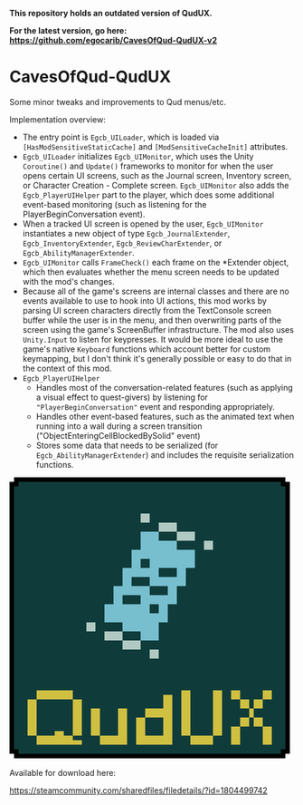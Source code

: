 **This repository holds an outdated version of QudUX.**

**For the latest version, go here: https://github.com/egocarib/CavesOfQud-QudUX-v2**

# CavesOfQud-QudUX
Some minor tweaks and improvements to Qud menus/etc.

Implementation overview:
* The entry point is `Egcb_UILoader`, which is loaded via `[HasModSensitiveStaticCache]` and `[ModSensitiveCacheInit]` attributes.
* `Egcb_UILoader` initializes `Egcb_UIMonitor`, which uses the Unity `Coroutine()` and `Update()` frameworks to monitor for when the user opens certain UI screens, such as the Journal screen, Inventory screen, or Character Creation - Complete screen. `Egcb_UIMonitor` also adds the `Egcb_PlayerUIHelper` part to the player, which does some additional event-based monitoring (such as listening for the PlayerBeginConversation event).
* When a tracked UI screen is opened by the user, `Egcb_UIMonitor` instantiates a new object of type `Egcb_JournalExtender`, `Egcb_InventoryExtender`, `Egcb_ReviewCharExtender`, or `Egcb_AbilityManagerExtender`.
* `Egcb_UIMonitor` calls `FrameCheck()` each frame on the \*Extender object, which then evaluates whether the menu screen needs to be updated with the mod's changes.
* Because all of the game's screens are internal classes and there are no events available to use to hook into UI actions, this mod works by parsing UI screen characters directly from the TextConsole screen buffer while the user is in the menu, and then overwriting parts of the screen using the game's ScreenBuffer infrastructure. The mod also uses `Unity.Input` to listen for keypresses. It would be more ideal to use the game's native `Keyboard` functions which account better for custom keymapping, but I don't think it's generally possible or easy to do that in the context of this mod.
* `Egcb_PlayerUIHelper`
  * Handles most of the conversation-related features (such as applying a visual effect to quest-givers) by listening for `"PlayerBeginConversation"` event and responding appropriately.
  * Handles other event-based features, such as the animated text when running into a wall during a screen transition ("ObjectEnteringCellBlockedBySolid" event)
  * Stores some data that needs to be serialized (for `Egcb_AbilityManagerExtender`) and includes the requisite serialization functions.

![cover image](QudUX_Cover.png)

Available for download here:

https://steamcommunity.com/sharedfiles/filedetails/?id=1804499742
